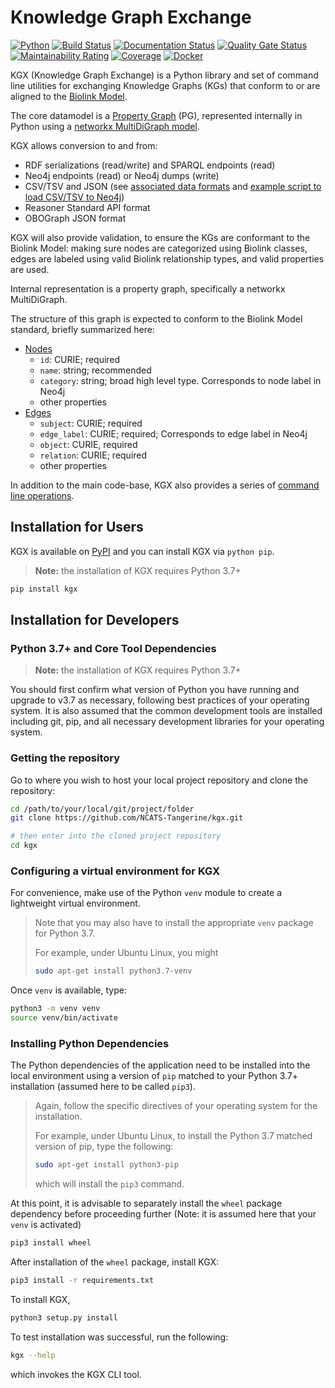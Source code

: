 # Knowledge Graph Exchange

[![Python](https://img.shields.io/badge/python-3.7+-blue.svg)]()
[![Build Status](https://travis-ci.org/biolink/kgx.svg?branch=master)](https://travis-ci.org/biolink/kgx)
[![Documentation Status](https://readthedocs.org/projects/kgx/badge/?version=latest)](https://kgx.readthedocs.io/en/latest/?badge=latest)
[![Quality Gate Status](https://sonarcloud.io/api/project_badges/measure?project=NCATS-Tangerine_kgx&metric=alert_status)](https://sonarcloud.io/dashboard?id=NCATS-Tangerine_kgx)
[![Maintainability Rating](https://sonarcloud.io/api/project_badges/measure?project=NCATS-Tangerine_kgx&metric=sqale_rating)](https://sonarcloud.io/dashboard?id=NCATS-Tangerine_kgx)
[![Coverage](https://sonarcloud.io/api/project_badges/measure?project=NCATS-Tangerine_kgx&metric=coverage)](https://sonarcloud.io/dashboard?id=NCATS-Tangerine_kgx)
[![Docker](https://img.shields.io/static/v1?label=Docker&message=biolink/kgx:latest&color=orange&logo=docker)](https://hub.docker.com/r/biolink/kgx)

KGX (Knowledge Graph Exchange) is a Python library and set of command line utilities for exchanging
Knowledge Graphs (KGs) that conform to or are aligned to the [Biolink Model](https://biolink.github.io/biolink-model/).

The core datamodel is a [Property Graph](https://neo4j.com/developer/graph-database/) (PG), represented
internally in Python using a [networkx MultiDiGraph model](https://networkx.github.io/documentation/stable/reference/classes/generated/networkx.MultiDiGraph.edges.html).

KGX allows conversion to and from:

 * RDF serializations (read/write) and SPARQL endpoints (read)
 * Neo4j endpoints (read) or Neo4j dumps (write)
 * CSV/TSV and JSON (see [associated data formats](./data-preparation.md) and [example script to load CSV/TSV to Neo4j](./examples/scripts/load_csv_to_neo4j.py))
 * Reasoner Standard API format
 * OBOGraph JSON format


KGX will also provide validation, to ensure the KGs are conformant to the Biolink Model: making sure nodes are
categorized using Biolink classes, edges are labeled using valid Biolink relationship types, and valid properties are used.

Internal representation is a property graph, specifically a networkx MultiDiGraph.

The structure of this graph is expected to conform to the Biolink Model standard, briefly summarized here:

 * [Nodes](https://biolink.github.io/biolink-model/docs/NamedThing.html)
    * `id`: CURIE; required
    * `name`: string; recommended
    * `category`: string; broad high level type. Corresponds to node label in Neo4j
    * other properties 
 * [Edges](https://biolink.github.io/biolink-model/docs/related_to.html)
    * `subject`: CURIE; required
    * `edge_label`: CURIE; required; Corresponds to edge label in Neo4j
    * `object`: CURIE, required
    * `relation`: CURIE; required
    * other properties


In addition to the main code-base, KGX also provides a series of [command line operations](https://kgx.readthedocs.io/en/latest/examples.html#using-kgx-cli).


## Installation for Users

KGX is available on [PyPI](https://pypi.org/project/kgx/) and you can install KGX via `python pip`.

> **Note:** the installation of KGX requires Python 3.7+

```bash
pip install kgx
```


## Installation for Developers


### Python 3.7+ and Core Tool Dependencies

> **Note:** the installation of KGX requires Python 3.7+

You should first confirm what version of Python 
you have running and upgrade to v3.7 as necessary, following best practices of your operating system. 
It is also assumed that the common development tools are installed including git, pip, and all necessary
development libraries for your operating system.


### Getting the repository

Go to where you wish to host your local project repository and clone the repository:

```bash
cd /path/to/your/local/git/project/folder
git clone https://github.com/NCATS-Tangerine/kgx.git

# then enter into the cloned project repository
cd kgx
```


### Configuring a virtual environment for KGX

For convenience, make use of the Python `venv` module to create a lightweight virtual environment. 

> Note that you may also have to install the appropriate `venv` package for Python 3.7. 
> 
> For example, under Ubuntu Linux, you might 
> 
> ```bash
> sudo apt-get install python3.7-venv  
> ```


Once `venv` is available, type:

```bash
python3 -m venv venv
source venv/bin/activate
```


### Installing Python Dependencies 

The Python dependencies of the application need to be installed into the local environment using a version
of `pip` matched to your Python 3.7+ installation (assumed here to be called `pip3`).

> Again, follow the specific directives of your operating system for the installation.
> 
> For example, under Ubuntu Linux, to install the Python 3.7 matched version of pip, type the following:
> 
> ```bash
> sudo apt-get install python3-pip
> ```
> 
> which will install the `pip3` command.

At this point, it is advisable to separately install the `wheel` package dependency before proceeding further 
(Note: it is  assumed here that your `venv` is activated)


```bash
pip3 install wheel
```
 
After installation of the `wheel` package, install KGX:

```bash
pip3 install -r requirements.txt
```

To install KGX,

```bash
python3 setup.py install
```

To test installation was successful, run the following:
```bash
kgx --help
```

which invokes the KGX CLI tool.

